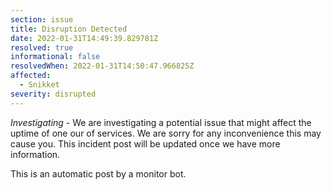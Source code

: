 ```yaml
---
section: issue
title: Disruption Detected
date: 2022-01-31T14:49:39.829781Z
resolved: true
informational: false
resolvedWhen: 2022-01-31T14:50:47.966825Z
affected:
  - Snikket
severity: disrupted
---
```

*Investigating* - We are investigating a potential issue that might affect the uptime of one our of services. We are sorry for any inconvenience this may cause you. This incident post will be updated once we have more information.

This is an automatic post by a monitor bot.
        